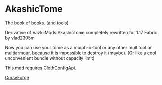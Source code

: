 # AkashicTome
The book of books. (and tools)

Derivative of VazkiiMods:AkashicTome completely rewritten for 1.17 Fabric by vlad2305m

Now you can use your tome as a morph-o-tool or any other multitool or multiarmour, because it is impossible to destroy it (maybe). (Or like a cool unconvenient bundle without capacity limit)

This mod requires [ClothConfigApi](https://www.curseforge.com/minecraft/mc-mods/cloth-config).

[CurseForge](https://www.curseforge.com/minecraft/mc-mods/akashic-tome-of-tools-fabric)
